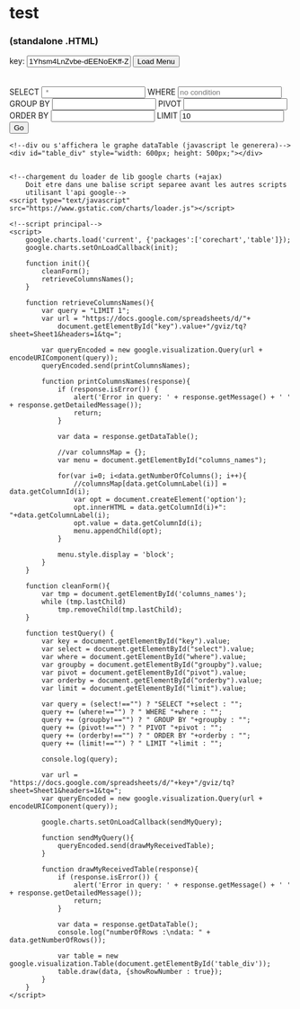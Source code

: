 # test 
### (standalone .HTML)

<html>
<body>
	<div>
			<label for="key">key: </label>
			<input type="text" id="key" placeholder="Spreadsheet Key" value="1Yhsm4LnZvbe-dEENoEKff-Z0Zfa2zu-GN_Aa3NJDbco" />
			<input type="button" value="Load Menu" onclick="init();" />
	</div>
	<br />
	<select id="columns_names" style="display:none"></select>
	<br />
	<form>
		<div>
			<label for="select">SELECT </label>
			<input type="text" id="select" placeholder=" *" />
			<label for="where">WHERE </label>
			<input type="text" id="where" placeholder="no condition" />
		</div>
		<div>
			<label for="groupby">GROUP BY </label>
			<input type="text" id="groupby" />
			<label for="pivot">PIVOT </label>
			<input type="text" id="pivot" />
		</div>
		<div>
			<label for="orderby">ORDER BY </label>
			<input type="text" id="orderby" />
			<label for="limit">LIMIT </label>
			<input type="text" id="limit" placeholder="no limit" value="10" />
		</div>
		<input type="button" value="Go" onclick="testQuery()" />
	</form>

	<!--div ou s'affichera le graphe dataTable (javascript le generera)-->
	<div id="table_div" style="width: 600px; height: 500px;"></div>
	

	<!--chargement du loader de lib google charts (+ajax)
		Doit etre dans une balise script separee avant les autres scripts
		utilisant l'api google-->
	<script type="text/javascript" src="https://www.gstatic.com/charts/loader.js"></script>

	<!--script principal-->
	<script>
		google.charts.load('current', {'packages':['corechart','table']});
		google.charts.setOnLoadCallback(init);
		
		function init(){
			cleanForm();
			retrieveColumnsNames();
		}

		function retrieveColumnsNames(){
			var query = "LIMIT 1";
			var url = "https://docs.google.com/spreadsheets/d/"+
				document.getElementById("key").value+"/gviz/tq?sheet=Sheet1&headers=1&tq=";

			var queryEncoded = new google.visualization.Query(url + encodeURIComponent(query));
			queryEncoded.send(printColumnsNames);

			function printColumnsNames(response){
				if (response.isError()) {
					alert('Error in query: ' + response.getMessage() + ' ' + response.getDetailedMessage());
					return;
				}

				var data = response.getDataTable();

				//var columnsMap = {};
				var menu = document.getElementById("columns_names");

				for(var i=0; i<data.getNumberOfColumns(); i++){
					//columnsMap[data.getColumnLabel(i)] = data.getColumnId(i);
					var opt = document.createElement('option');
					opt.innerHTML = data.getColumnId(i)+": "+data.getColumnLabel(i);
				    opt.value = data.getColumnId(i);
				    menu.appendChild(opt);
				}

				menu.style.display = 'block';
			}
		}

		function cleanForm(){
			var tmp = document.getElementById('columns_names');
			while (tmp.lastChild) 
  				tmp.removeChild(tmp.lastChild);
		}

		function testQuery() {
			var key = document.getElementById("key").value;
			var select = document.getElementById("select").value;
			var where = document.getElementById("where").value;
			var groupby = document.getElementById("groupby").value;
			var pivot = document.getElementById("pivot").value;
			var orderby = document.getElementById("orderby").value;
			var limit = document.getElementById("limit").value;

			var query = (select!=="") ? "SELECT "+select : "";
			query += (where!=="") ? " WHERE "+where : "";
			query += (groupby!=="") ? " GROUP BY "+groupby : "";
			query += (pivot!=="") ? " PIVOT "+pivot : "";
			query += (orderby!=="") ? " ORDER BY "+orderby : "";
			query += (limit!=="") ? " LIMIT "+limit : "";

			console.log(query);

			var url = "https://docs.google.com/spreadsheets/d/"+key+"/gviz/tq?sheet=Sheet1&headers=1&tq=";
			var queryEncoded = new google.visualization.Query(url + encodeURIComponent(query));
			
			google.charts.setOnLoadCallback(sendMyQuery);
			
			function sendMyQuery(){
				queryEncoded.send(drawMyReceivedTable);
			}

			function drawMyReceivedTable(response){
				if (response.isError()) {
					alert('Error in query: ' + response.getMessage() + ' ' + response.getDetailedMessage());
					return;
				}

				var data = response.getDataTable();
				console.log("numberOfRows :\ndata: " + data.getNumberOfRows());

				var table = new google.visualization.Table(document.getElementById('table_div'));
				table.draw(data, {showRowNumber : true});
			}
		}
	</script>

</body>
</html>